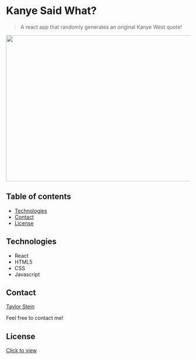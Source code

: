 # Kanye Said What?
> A react app that randomly generates an original Kanye West quote!

<p align="center">
  <img width="650" height="400" src="https://media.giphy.com/media/l0L8N0nfPSaaLmBPbL/giphy.gif">
</p>

## Table of contents
* [Technologies](#technologies)
* [Contact](#contact)
* [License](#license)

## Technologies
* React
* HTML5
* CSS
* Javascript

## Contact
[Taylor Stein](www.linkedin.com/in/taylor-stein)

Feel free to contact me!

## License
[Click to view](https://github.com/ChefBoyRT/KanyeSaidWhat/blob/master/LICENSE)
